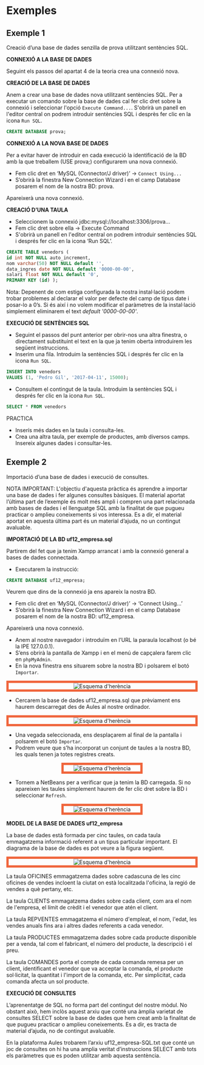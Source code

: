 # Exemples

## Exemple 1

Creació d’una base de dades senzilla de prova utilitzant sentències SQL.

**CONNEXIÓ A LA BASE DE DADES**

Seguint els passos del apartat 4 de la teoria crea una connexió nova. 

**CREACIÓ DE LA BASE DE DADES**

Anem a crear una base de dades nova utilitzant sentències SQL.
Per a executar un comando sobre la base de dades cal fer clic dret sobre la connexió i seleccionar l'opció `Execute Command...`.
S'obrirà un panell en l'editor central on podrem introduir sentències SQL i desprès fer clic en la icona `Run SQL`.

```sql
CREATE DATABASE prova;
```

**CONNEXIÓ A LA NOVA BASE DE DADES**

Per a evitar  haver de introduir en cada execució la identificació de la BD amb la que treballem (USE prova;) configurarem una nova connexió.

- Fem clic dret en ‘MySQL (Connector/J driver)’ → `Connect Using...`
- S’obrirà la finestra New Connection Wizard i en el camp Database posarem el nom de la nostra BD: prova.

Apareixerà una nova connexió.

**CREACIÓ D’UNA TAULA**

- Seleccionem la connexió jdbc:mysql://localhost:3306/prova...  
- Fem clic dret sobre ella → Execute Command
- S'obrirà un panell en l'editor central on podrem introduir sentències SQL i després fer clic en la icona ‘Run SQL’.

```sql
CREATE TABLE venedors ( 
id int NOT NULL auto_increment, 
nom varchar(50) NOT NULL default '', 
data_ingres date NOT NULL default '0000-00-00', 
salari float NOT NULL default '0', 
PRIMARY KEY (id) ); 
```

Nota: Depenent de com estiga configurada la nostra instal·lació podem trobar problemes al declarar el valor per defecte del camp de tipus date i posar-lo a 0’s. Si és així i no volem modificar el paràmetres de la instal·lació simplement eliminarem el text *default '0000-00-00'*.

**EXECUCIÓ DE SENTÈNCIES SQL**

- Seguint el passos del punt anterior per obrir-nos una altra finestra, o directament substituint el text en la que ja tenim oberta introduirem les següent instruccions. 
- Inserim una fila. Introduim la sentències SQL i després fer clic en la icona `Run SQL`.

```sql
INSERT INTO venedors
VALUES (1, 'Pedro Gil', '2017-04-11', 15000);  
```

- Consultem el contingut de la taula. Introduim la sentències SQL i després fer clic en la icona `Run SQL`.

```sql
SELECT * FROM venedors
```

PRACTICA

- Inserís més dades en la taula i consulta-les.
- Crea una altra taula, per exemple de productes, amb diversos camps. Insereix algunes dades i consultar-les.

## Exemple 2

Importació d’una base de dades i execució de consultes.

NOTA IMPORTANT: L'objectiu d'aquesta pràctica és aprendre a importar una base de dades i fer algunes consultes bàsiques. El material aportat l’última part de l’exemple és molt més ampli i compren una part relacionada amb bases de dades i el llenguatge SQL amb la finalitat de que pugueu practicar o amplieu coneixements si vos interessa. Es a dir, el material aportat en aquesta última part és un material d’ajuda, no un contingut avaluable.

**IMPORTACIÓ DE LA BD uf12_empresa.sql**

Partirem del fet que ja tenim Xampp arrancat i amb la connexió general a bases de dades connectada.

- Executarem la instrucció:

```sql
CREATE DATABASE uf12_empresa;
```

Veurem que dins de la connexió ja ens apareix la nostra BD.

- Fem clic dret en  ‘MySQL (Connector/J driver)’ → ‘Connect Using...’
- S’obrirà la finestra New Connection Wizard i en el camp Database posarem el nom de la nostra BD: uf12_empresa.

Apareixerà una nova connexió.

- Anem al nostre navegador i introduïm en l’URL la paraula localhost (o bé la IPE 127.0.0.1).
- S’ens obrirà la pantalla de Xampp i en el menú de capçalera farem clic en `phpMyAdmin`.
- En la nova finestra ens situarem sobre la nostra BD i polsarem el botó `Importar`.

<div style="border: 6px solid rgb(240, 102, 61); max-width: 100%; margin: 0 auto; text-align: center;">
    <img src="/uf12/exemple2_1.png" style="max-width: 100%; height: auto; margin: 0;" alt="Esquema d'herència">
</div>

- Cercarem la base de dades uf12_empresa.sql que prèviament ens haurem descarregat des de Aules al nostre ordinador.

<div style="border: 6px solid rgb(240, 102, 61); max-width: 100%; margin: 0 auto; text-align: center;">
    <img src="/uf12/exemple2_2.png" style="max-width: 100%; height: auto; margin: 0;" alt="Esquema d'herència">
</div>

- Una vegada seleccionada, ens desplaçarem al final de la pantalla i polsarem el botó `Importar`.
- Podrem veure que s’ha incorporat un conjunt de taules a la nostra BD, les quals tenen ja totes registres creats.

<div style="border: 6px solid rgb(240, 102, 61); max-width: 40%; margin: 0 auto; text-align: center;">
    <img src="/uf12/exemple2_3.png" style="max-width: 100%; height: auto; margin: 0;" alt="Esquema d'herència">
</div>

- Tornem a NetBeans per a verificar que ja tenim la BD carregada. Si no apareixen les taules simplement haurem de fer clic dret sobre la BD i seleccionar `Refresh`.

<div style="border: 6px solid rgb(240, 102, 61); max-width: 40%; margin: 0 auto; text-align: center;">
    <img src="/uf12/exemple2_4.png" style="max-width: 100%; height: auto; margin: 0;" alt="Esquema d'herència">
</div>

**MODEL DE LA BASE DE DADES uf12_empresa**

La base de dades està formada per cinc taules, on cada taula emmagatzema informació referent a un tipus particular important. El diagrama de la base de dades es pot veure a la figura següent.

<div style="border: 6px solid rgb(240, 102, 61); max-width: 100%; margin: 0 auto; text-align: center;">
    <img src="/uf12/exemple2_5.png" style="max-width: 100%; height: auto; margin: 0;" alt="Esquema d'herència">
</div>

La taula OFICINES emmagatzema dades sobre cadascuna de les cinc oficines de vendes incloent la ciutat on està localitzada l'oficina, la regió de vendes a què pertany, etc.

La taula CLIENTS emmagatzema dades sobre cada client, com ara el nom de l'empresa, el límit de crèdit i el venedor que atén el client.

La taula REPVENTES emmagatzema el número d'empleat, el nom, l'edat, les vendes anuals fins ara i altres dades referents a cada venedor.

La taula PRODUCTES emmagatzema dades sobre cada producte disponible per a venda, tal com el fabricant, el número del producte, la descripció i el preu.

La taula COMANDES porta el compte de cada comanda remesa per un client, identificant el venedor que va acceptar la comanda, el producte sol·licitat, la quantitat i l'import de la comanda, etc. Per simplicitat, cada comanda afecta un sol producte.

**EXECUCIÓ DE CONSULTES**

L’aprenentatge de SQL no forma part del contingut del nostre mòdul. No obstant això, hem inclòs aquest arxiu que conté una àmplia varietat de consultes SELECT sobre la base de dades que hem creat amb la finalitat de que pugueu practicar o amplieu coneixements. Es a dir, es tracta de material d’ajuda, no de contingut avaluable.

En la plataforma Aules trobarem l’arxiu uf12_empresa-SQL.txt que conté un joc de consultes on hi ha una amplia veritat d’instruccions SELECT amb tots els paràmetres que es poden utilitzar amb aquesta sentència.

